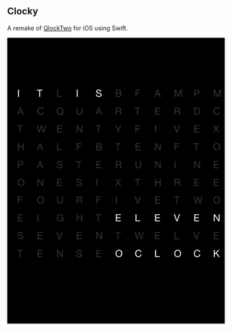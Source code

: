 ## Clocky

A remake of [QlockTwo](qlocktwo.com) for iOS using Swift.

![image](https://github.com/graemeboy/clocky/blob/master/screenshot.jpg?raw=true)